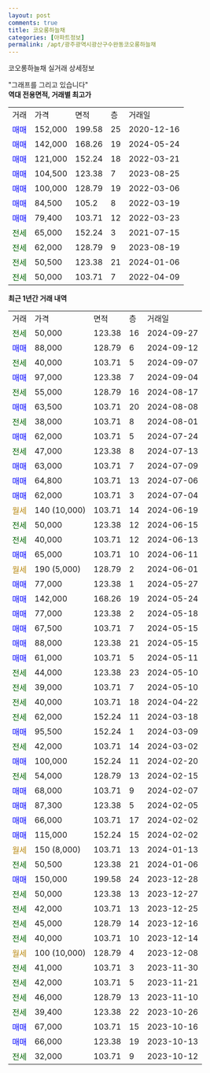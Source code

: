 ```yaml
---
layout: post
comments: true
title: 코오롱하늘채
categories: [아파트정보]
permalink: /apt/광주광역시광산구수완동코오롱하늘채
---
```


코오롱하늘채 실거래 상세정보

<script type="text/javascript">
  google.charts.load('current', {'packages':['line', 'corechart']});
  google.charts.setOnLoadCallback(drawChart);

  function drawChart() {
    var data = new google.visualization.DataTable();
    data.addColumn('date', '거래일');
    data.addColumn('number', "매매");
    data.addColumn('number', "전세");
    data.addColumn('number', "전매");

    data.addRows([[new Date(Date.parse("2024-09-27")), null, 50000, null], [new Date(Date.parse("2024-09-12")), 88000, null, null], [new Date(Date.parse("2024-09-07")), null, 40000, null], [new Date(Date.parse("2024-09-04")), 97000, null, null], [new Date(Date.parse("2024-08-17")), null, 55000, null], [new Date(Date.parse("2024-08-08")), 63500, null, null], [new Date(Date.parse("2024-08-01")), null, 38000, null], [new Date(Date.parse("2024-07-24")), 62000, null, null], [new Date(Date.parse("2024-07-13")), null, 47000, null], [new Date(Date.parse("2024-07-09")), 63000, null, null], [new Date(Date.parse("2024-07-06")), 64800, null, null], [new Date(Date.parse("2024-07-04")), 62000, null, null], [new Date(Date.parse("2024-06-19")), null, null, null], [new Date(Date.parse("2024-06-15")), null, 50000, null], [new Date(Date.parse("2024-06-13")), null, 40000, null], [new Date(Date.parse("2024-06-11")), 65000, null, null], [new Date(Date.parse("2024-06-01")), null, null, null], [new Date(Date.parse("2024-05-27")), 77000, null, null], [new Date(Date.parse("2024-05-24")), 142000, null, null], [new Date(Date.parse("2024-05-18")), 77000, null, null], [new Date(Date.parse("2024-05-15")), 67500, null, null], [new Date(Date.parse("2024-05-15")), 88000, null, null], [new Date(Date.parse("2024-05-11")), 61000, null, null], [new Date(Date.parse("2024-05-10")), null, 44000, null], [new Date(Date.parse("2024-05-10")), null, 39000, null], [new Date(Date.parse("2024-04-22")), null, 40000, null], [new Date(Date.parse("2024-03-18")), null, 62000, null], [new Date(Date.parse("2024-03-09")), 95500, null, null], [new Date(Date.parse("2024-03-02")), null, 42000, null], [new Date(Date.parse("2024-02-20")), 100000, null, null], [new Date(Date.parse("2024-02-15")), null, 54000, null], [new Date(Date.parse("2024-02-07")), 68000, null, null], [new Date(Date.parse("2024-02-05")), 87300, null, null], [new Date(Date.parse("2024-02-02")), 66000, null, null], [new Date(Date.parse("2024-02-02")), 115000, null, null], [new Date(Date.parse("2024-01-13")), null, null, null], [new Date(Date.parse("2024-01-06")), null, 50500, null], [new Date(Date.parse("2023-12-28")), 150000, null, null], [new Date(Date.parse("2023-12-27")), null, 50000, null], [new Date(Date.parse("2023-12-25")), null, 42000, null], [new Date(Date.parse("2023-12-16")), null, 45000, null], [new Date(Date.parse("2023-12-14")), null, 40000, null], [new Date(Date.parse("2023-12-08")), null, null, null], [new Date(Date.parse("2023-11-30")), null, 41000, null], [new Date(Date.parse("2023-11-21")), null, 42000, null], [new Date(Date.parse("2023-11-10")), null, 46000, null], [new Date(Date.parse("2023-10-26")), null, 39400, null], [new Date(Date.parse("2023-10-16")), 67000, null, null], [new Date(Date.parse("2023-10-13")), 66000, null, null], [new Date(Date.parse("2023-10-12")), null, 32000, null]]);

    var options = {
      hAxis: {
        format: 'yyyy/MM/dd'
      },    
      lineWidth: 0,
      pointsVisible: true,    
      title: '최근 1년간 유형별 실거래가 분포',
      legend: { position: 'bottom' }
    };

    var formatter = new google.visualization.NumberFormat({pattern:'###,###'} );
    formatter.format(data, 1);
    formatter.format(data, 2);
    
    setTimeout(function() {
        var chart = new google.visualization.LineChart(document.getElementById('columnchart_material'));
        chart.draw(data, (options));
        document.getElementById('loading').style.display = 'none';
    }, 200);
  }
</script>


<div id="loading" style="z-index:20; display: block; margin-left: 0px">"그래프를 그리고 있습니다"</div>
<div id="columnchart_material" style="width: 95%; margin-left: 0px; display: block"></div>
<!-- contents start -->
<b>역대 전용면적, 거래별 최고가</b>
<table class="sortable">
    <tr>
      <td>거래</td>
      <td>가격</td>
      <td>면적</td>
      <td>층</td>
      <td>거래일</td>
    </tr>
        <tr>
          <td><a style="color: blue">매매</a></td>
          <td>152,000</td>
          <td>199.58</td>
          <td>25</td>
          <td>2020-12-16</td>
        </tr>            <tr>
          <td><a style="color: blue">매매</a></td>
          <td>142,000</td>
          <td>168.26</td>
          <td>19</td>
          <td>2024-05-24</td>
        </tr>            <tr>
          <td><a style="color: blue">매매</a></td>
          <td>121,000</td>
          <td>152.24</td>
          <td>18</td>
          <td>2022-03-21</td>
        </tr>            <tr>
          <td><a style="color: blue">매매</a></td>
          <td>104,500</td>
          <td>123.38</td>
          <td>7</td>
          <td>2023-08-25</td>
        </tr>            <tr>
          <td><a style="color: blue">매매</a></td>
          <td>100,000</td>
          <td>128.79</td>
          <td>19</td>
          <td>2022-03-06</td>
        </tr>            <tr>
          <td><a style="color: blue">매매</a></td>
          <td>84,500</td>
          <td>105.2</td>
          <td>8</td>
          <td>2022-03-19</td>
        </tr>            <tr>
          <td><a style="color: blue">매매</a></td>
          <td>79,400</td>
          <td>103.71</td>
          <td>12</td>
          <td>2022-03-23</td>
        </tr>        
        <tr>
              <td><a style="color: darkgreen">전세</a></td>
              <td>65,000</td>
              <td>152.24</td>
              <td>3</td>
              <td>2021-07-15</td>
            </tr>            <tr>
              <td><a style="color: darkgreen">전세</a></td>
              <td>62,000</td>
              <td>128.79</td>
              <td>9</td>
              <td>2023-08-19</td>
            </tr>            <tr>
              <td><a style="color: darkgreen">전세</a></td>
              <td>50,500</td>
              <td>123.38</td>
              <td>21</td>
              <td>2024-01-06</td>
            </tr>            <tr>
              <td><a style="color: darkgreen">전세</a></td>
              <td>50,000</td>
              <td>103.71</td>
              <td>7</td>
              <td>2022-04-09</td>
            </tr>        
    
</table>

<b>최근 1년간 거래 내역</b>

<table class="sortable">
    <tr>
      <td>거래</td>
      <td>가격</td>
      <td>면적</td>
      <td>층</td>
      <td>거래일</td>
    </tr>
    <tr>
      <td><a style="color: darkgreen">전세</a></td>
      <td>50,000</td>
      <td>123.38</td>
      <td>16</td>
      <td>2024-09-27</td>
    </tr>          <tr>
      <td><a style="color: blue">매매</a></td>
      <td>88,000</td>
      <td>128.79</td>
      <td>6</td>
      <td>2024-09-12</td>
    </tr>          <tr>
      <td><a style="color: darkgreen">전세</a></td>
      <td>40,000</td>
      <td>103.71</td>
      <td>5</td>
      <td>2024-09-07</td>
    </tr>          <tr>
      <td><a style="color: blue">매매</a></td>
      <td>97,000</td>
      <td>123.38</td>
      <td>7</td>
      <td>2024-09-04</td>
    </tr>          <tr>
      <td><a style="color: darkgreen">전세</a></td>
      <td>55,000</td>
      <td>128.79</td>
      <td>16</td>
      <td>2024-08-17</td>
    </tr>          <tr>
      <td><a style="color: blue">매매</a></td>
      <td>63,500</td>
      <td>103.71</td>
      <td>20</td>
      <td>2024-08-08</td>
    </tr>          <tr>
      <td><a style="color: darkgreen">전세</a></td>
      <td>38,000</td>
      <td>103.71</td>
      <td>8</td>
      <td>2024-08-01</td>
    </tr>          <tr>
      <td><a style="color: blue">매매</a></td>
      <td>62,000</td>
      <td>103.71</td>
      <td>5</td>
      <td>2024-07-24</td>
    </tr>          <tr>
      <td><a style="color: darkgreen">전세</a></td>
      <td>47,000</td>
      <td>123.38</td>
      <td>8</td>
      <td>2024-07-13</td>
    </tr>          <tr>
      <td><a style="color: blue">매매</a></td>
      <td>63,000</td>
      <td>103.71</td>
      <td>7</td>
      <td>2024-07-09</td>
    </tr>          <tr>
      <td><a style="color: blue">매매</a></td>
      <td>64,800</td>
      <td>103.71</td>
      <td>13</td>
      <td>2024-07-06</td>
    </tr>          <tr>
      <td><a style="color: blue">매매</a></td>
      <td>62,000</td>
      <td>103.71</td>
      <td>3</td>
      <td>2024-07-04</td>
    </tr>          <tr>
      <td><a style="color: darkgoldenrod">월세</a></td>
      <td>140 (10,000)</td>
      <td>103.71</td>
      <td>14</td>
      <td>2024-06-19</td>
    </tr>          <tr>
      <td><a style="color: darkgreen">전세</a></td>
      <td>50,000</td>
      <td>123.38</td>
      <td>12</td>
      <td>2024-06-15</td>
    </tr>          <tr>
      <td><a style="color: darkgreen">전세</a></td>
      <td>40,000</td>
      <td>103.71</td>
      <td>12</td>
      <td>2024-06-13</td>
    </tr>          <tr>
      <td><a style="color: blue">매매</a></td>
      <td>65,000</td>
      <td>103.71</td>
      <td>10</td>
      <td>2024-06-11</td>
    </tr>          <tr>
      <td><a style="color: darkgoldenrod">월세</a></td>
      <td>190 (5,000)</td>
      <td>128.79</td>
      <td>2</td>
      <td>2024-06-01</td>
    </tr>          <tr>
      <td><a style="color: blue">매매</a></td>
      <td>77,000</td>
      <td>123.38</td>
      <td>1</td>
      <td>2024-05-27</td>
    </tr>          <tr>
      <td><a style="color: blue">매매</a></td>
      <td>142,000</td>
      <td>168.26</td>
      <td>19</td>
      <td>2024-05-24</td>
    </tr>          <tr>
      <td><a style="color: blue">매매</a></td>
      <td>77,000</td>
      <td>123.38</td>
      <td>2</td>
      <td>2024-05-18</td>
    </tr>          <tr>
      <td><a style="color: blue">매매</a></td>
      <td>67,500</td>
      <td>103.71</td>
      <td>7</td>
      <td>2024-05-15</td>
    </tr>          <tr>
      <td><a style="color: blue">매매</a></td>
      <td>88,000</td>
      <td>123.38</td>
      <td>21</td>
      <td>2024-05-15</td>
    </tr>          <tr>
      <td><a style="color: blue">매매</a></td>
      <td>61,000</td>
      <td>103.71</td>
      <td>5</td>
      <td>2024-05-11</td>
    </tr>          <tr>
      <td><a style="color: darkgreen">전세</a></td>
      <td>44,000</td>
      <td>123.38</td>
      <td>23</td>
      <td>2024-05-10</td>
    </tr>          <tr>
      <td><a style="color: darkgreen">전세</a></td>
      <td>39,000</td>
      <td>103.71</td>
      <td>7</td>
      <td>2024-05-10</td>
    </tr>          <tr>
      <td><a style="color: darkgreen">전세</a></td>
      <td>40,000</td>
      <td>103.71</td>
      <td>18</td>
      <td>2024-04-22</td>
    </tr>          <tr>
      <td><a style="color: darkgreen">전세</a></td>
      <td>62,000</td>
      <td>152.24</td>
      <td>11</td>
      <td>2024-03-18</td>
    </tr>          <tr>
      <td><a style="color: blue">매매</a></td>
      <td>95,500</td>
      <td>152.24</td>
      <td>1</td>
      <td>2024-03-09</td>
    </tr>          <tr>
      <td><a style="color: darkgreen">전세</a></td>
      <td>42,000</td>
      <td>103.71</td>
      <td>14</td>
      <td>2024-03-02</td>
    </tr>          <tr>
      <td><a style="color: blue">매매</a></td>
      <td>100,000</td>
      <td>152.24</td>
      <td>11</td>
      <td>2024-02-20</td>
    </tr>          <tr>
      <td><a style="color: darkgreen">전세</a></td>
      <td>54,000</td>
      <td>128.79</td>
      <td>13</td>
      <td>2024-02-15</td>
    </tr>          <tr>
      <td><a style="color: blue">매매</a></td>
      <td>68,000</td>
      <td>103.71</td>
      <td>9</td>
      <td>2024-02-07</td>
    </tr>          <tr>
      <td><a style="color: blue">매매</a></td>
      <td>87,300</td>
      <td>123.38</td>
      <td>5</td>
      <td>2024-02-05</td>
    </tr>          <tr>
      <td><a style="color: blue">매매</a></td>
      <td>66,000</td>
      <td>103.71</td>
      <td>17</td>
      <td>2024-02-02</td>
    </tr>          <tr>
      <td><a style="color: blue">매매</a></td>
      <td>115,000</td>
      <td>152.24</td>
      <td>15</td>
      <td>2024-02-02</td>
    </tr>          <tr>
      <td><a style="color: darkgoldenrod">월세</a></td>
      <td>150 (8,000)</td>
      <td>103.71</td>
      <td>13</td>
      <td>2024-01-13</td>
    </tr>          <tr>
      <td><a style="color: darkgreen">전세</a></td>
      <td>50,500</td>
      <td>123.38</td>
      <td>21</td>
      <td>2024-01-06</td>
    </tr>          <tr>
      <td><a style="color: blue">매매</a></td>
      <td>150,000</td>
      <td>199.58</td>
      <td>24</td>
      <td>2023-12-28</td>
    </tr>          <tr>
      <td><a style="color: darkgreen">전세</a></td>
      <td>50,000</td>
      <td>123.38</td>
      <td>13</td>
      <td>2023-12-27</td>
    </tr>          <tr>
      <td><a style="color: darkgreen">전세</a></td>
      <td>42,000</td>
      <td>103.71</td>
      <td>13</td>
      <td>2023-12-25</td>
    </tr>          <tr>
      <td><a style="color: darkgreen">전세</a></td>
      <td>45,000</td>
      <td>128.79</td>
      <td>14</td>
      <td>2023-12-16</td>
    </tr>          <tr>
      <td><a style="color: darkgreen">전세</a></td>
      <td>40,000</td>
      <td>103.71</td>
      <td>10</td>
      <td>2023-12-14</td>
    </tr>          <tr>
      <td><a style="color: darkgoldenrod">월세</a></td>
      <td>100 (10,000)</td>
      <td>128.79</td>
      <td>4</td>
      <td>2023-12-08</td>
    </tr>          <tr>
      <td><a style="color: darkgreen">전세</a></td>
      <td>41,000</td>
      <td>103.71</td>
      <td>3</td>
      <td>2023-11-30</td>
    </tr>          <tr>
      <td><a style="color: darkgreen">전세</a></td>
      <td>42,000</td>
      <td>103.71</td>
      <td>5</td>
      <td>2023-11-21</td>
    </tr>          <tr>
      <td><a style="color: darkgreen">전세</a></td>
      <td>46,000</td>
      <td>128.79</td>
      <td>13</td>
      <td>2023-11-10</td>
    </tr>          <tr>
      <td><a style="color: darkgreen">전세</a></td>
      <td>39,400</td>
      <td>123.38</td>
      <td>22</td>
      <td>2023-10-26</td>
    </tr>          <tr>
      <td><a style="color: blue">매매</a></td>
      <td>67,000</td>
      <td>103.71</td>
      <td>15</td>
      <td>2023-10-16</td>
    </tr>          <tr>
      <td><a style="color: blue">매매</a></td>
      <td>66,000</td>
      <td>123.38</td>
      <td>19</td>
      <td>2023-10-13</td>
    </tr>          <tr>
      <td><a style="color: darkgreen">전세</a></td>
      <td>32,000</td>
      <td>103.71</td>
      <td>9</td>
      <td>2023-10-12</td>
    </tr>      </table>
<!-- contents end -->    

